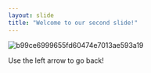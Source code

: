 ```yaml
---
layout: slide
title: "Welcome to our second slide!"
---
```

![b99ce6999655fd60474e7013ae593a19](https://user-images.githubusercontent.com/81156971/113695479-ceacf880-96c8-11eb-94d4-5060c3439d14.jpg)

Use the left arrow to go back!
